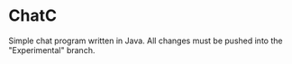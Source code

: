 # ChatC

Simple chat program written in Java.
All changes must be pushed into the "Experimental" branch.

